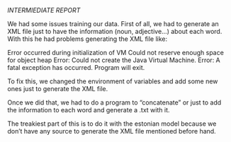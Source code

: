 *INTERMIEDIATE REPORT*

We had some issues training our data. First of all, we had to generate an XML file just to have the information (noun, adjective…) about each word. With this he had problems generating the XML file like:

Error occurred during initialization of VM
Could not reserve enough space for object heap
Error: Could not create the Java Virtual Machine.
Error: A fatal exception has occurred. Program will exit.

To fix this, we changed the environment of variables and add some new ones just to generate the XML file. 

Once we did that, we had to do a program to “concatenate” or just to add the information to each word and generate a .txt with it.

The treakiest part of this is to do it with the estonian model because we don’t have any source to generate the XML file mentioned before hand.
